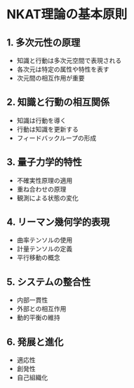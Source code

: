 # NKAT理論の基本原則

## 1. 多次元性の原理
- 知識と行動は多次元空間で表現される
- 各次元は特定の属性や特性を表す
- 次元間の相互作用が重要

## 2. 知識と行動の相互関係
- 知識は行動を導く
- 行動は知識を更新する
- フィードバックループの形成

## 3. 量子力学的特性
- 不確実性原理の適用
- 重ね合わせの原理
- 観測による状態の変化

## 4. リーマン幾何学的表現
- 曲率テンソルの使用
- 計量テンソルの定義
- 平行移動の概念

## 5. システムの整合性
- 内部一貫性
- 外部との相互作用
- 動的平衡の維持

## 6. 発展と進化
- 適応性
- 創発性
- 自己組織化 